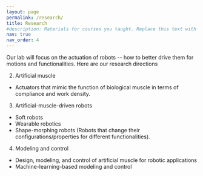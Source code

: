 ```yaml
---
layout: page
permalink: /research/
title: Research
#description: Materials for courses you taught. Replace this text with your description.
nav: true
nav_order: 4
---
```


Our lab will focus on the actuation of robots -- how to better drive them for motions and functionalities.
Here are our research directions

2. Artificial muscle
 - Actuators that mimic the function of biological muscle in terms of compliance and work density.


3. Artificial-muscle-driven robots
 - Soft robots
 - Wearable robotics
 - Shape-morphing robots (Robots that change their configurations/properties for different functionalities).

4. Modeling and control 
 - Design, modeling, and control of artificial muscle for robotic applications
 - Machine-learning-based modeling and control